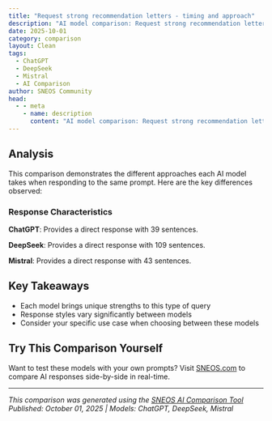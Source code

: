 ```yaml
---
title: "Request strong recommendation letters - timing and approach"
description: "AI model comparison: Request strong recommendation letters - timing and approach..."
date: 2025-10-01
category: comparison
layout: Clean
tags:
  - ChatGPT
  - DeepSeek
  - Mistral
  - AI Comparison
author: SNEOS Community
head:
  - - meta
    - name: description
      content: "AI model comparison: Request strong recommendation letters - timing and approach..."
---
```


<ChatComparison
  title="Request strong recommendation letters - timing and approach"
  prompt="Request strong recommendation letters - timing and approach"
  :responses='{
    "ChatGPT": "Requesting strong recommendation letters is an important step in many application processes\u2014whether for jobs, graduate school, scholarships, or other opportunities. Here is guidance on the timing and approach to maximize your chances of receiving thoughtful, strong letters:\n\n### Timing\n\n1. **Ask Early**: \n   - Aim to ask at least **4 to 6 weeks before the deadline**. This gives the recommender ample time to write a well-considered letter.\n   - If possible, contact them even earlier\u2014especially if they are busy professionals or if the letter requires gathering detailed information.\n\n2. **Send Reminders**:\n   - About **1-2 weeks before the deadline**, send a polite reminder.\n   - A final reminder a few days before the due date can be helpful.\n\n3. **Avoid Last-Minute Requests**:\n   - Asking within a week of the deadline may result in a rushed or weaker letter, or they may decline due to time constraints.\n\n### Approach\n\n1. **Choose the Right Recommenders**:\n   - Select individuals who know you well and can speak specifically about your strengths and relevant experiences.\n   - Ideally, these should be people in a position of authority or expertise related to your goals (e.g., professors, supervisors, mentors).\n\n2. **Make a Personal Request**:\n   - When possible, ask in person or via a video/phone call.\n   - If that\u2019s not feasible, a well-crafted email is acceptable.\n\n3. **Be Clear and Specific**:\n   - Explain why you are asking them and why you think they are a good fit to write the letter.\n   - Provide details about the opportunity and why it is important to you.\n\n4. **Provide Supporting Materials**:\n   - Resume/CV\n   - Statement of purpose or personal statement\n   - Description of the program/job/scholarship\n   - Any forms or specific instructions required for submission\n   - A list of achievements or projects you worked on with them, to jog their memory\n\n5. **Be Polite and Grateful**:\n   - Respect their time and willingness to help.\n   - Express gratitude both when you ask and after they submit the letter.\n\n6. **Offer to Meet or Discuss**:\n   - Let them know you\u2019re available to provide further information or discuss your goals if they want.\n\n---\n\n### Sample Email Request Template\n\nSubject: Request for a Strong Letter of Recommendation\n\nDear [Prof./Dr./Mr./Ms.] [Last Name],\n\nI hope this message finds you well. I am applying to [program/job/scholarship] at [institution/organization], and I am writing to ask if you would be willing to write me a strong letter of recommendation.\n\nGiven your knowledge of my work in [class/project/job] and your familiarity with my skills in [relevant skills], I believe you could provide valuable insight into my qualifications.\n\nThe deadline for submission is [date], and I would be happy to provide any additional information you might need, including my resume, statement of purpose, or details about the opportunity.\n\nThank you very much for considering my request. I greatly appreciate your time and support.\n\nBest regards,  \n[Your Name]  \n[Your Contact Information]\n\n---\n\nFollowing this approach will help you secure strong recommendation letters that enhance your applications. Let me know if you need help crafting specific requests or follow-ups!",
    "DeepSeek": "Of course. Requesting strong letters of recommendation is a critical skill for academic and professional advancement. A strong letter isn\u0027t just positive; it\u0027s specific, detailed, and credible.\n\nHere is a comprehensive guide on the timing and approach to secure powerful letters that will genuinely support your application.\n\n---\n\n### Part 1: Timing - The Golden Rule and Breakdown\n\nThe single most important rule is: **Give your recommenders as much time as possible.**\n\n**The Golden Rule:** **A minimum of one month\u0027s notice.** This is non-negotiable for a strong letter. More time (6-8 weeks) is even better.\n\n#### Why Timing is Critical:\n*   **Respect for Their Schedule:** Faculty and professionals are extremely busy. A last-minute request is a major imposition and may lead to a rushed, generic letter or a polite decline.\n*   **Quality of the Letter:** With ample time, your recommender can reflect on their experiences with you, recall specific anecdotes, and craft a compelling narrative.\n*   **Buffer for Life:** Things come up\u2014illness, travel, other deadlines. Giving a cushion ensures your letter gets done even if unexpected events occur.\n\n#### Ideal Timeline:\n*   **6-8 Weeks Before Deadline:** **Ideal.** This is when you make the initial request.\n*   **4 Weeks Before Deadline:** **Absolute Minimum.** You are now in the \u0022rushed\u0022 category.\n*   **2-3 Weeks Before Deadline:** **Unprofessional and Risky.** Only do this in a true emergency, and be prepared for rejections.\n*   **1 Week or Less Before Deadline:** **Do not do this.** It shows a lack of planning and respect.\n\n---\n\n### Part 2: The Approach - A Step-by-Step Guide\n\nYour approach should be professional, prepared, and make it as easy as possible for the recommender to say \u0022yes.\u0022\n\n#### Step 1: Choose the Right People\n\nThis is the foundation. A strong letter from a mid-level manager who knows you well is far better than a generic one from a famous CEO who doesn\u0027t remember you.\n\n**Who to Ask:**\n*   **Someone Who Knows You WELL:** They should be able to speak to your specific skills, work ethic, character, and accomplishments.\n*   **Someone in a Relevant Field:** A letter from your biology professor for a law school application is less impactful than one from your philosophy professor.\n*   **Someone with a Positive Impression:** This seems obvious, but choose someone who has praised your work or with whom you had a great rapport.\n*   **Someone with a Title/Position that Adds Credibility** (but only if they also know you well).\n\n**Who to Avoid:**\n*   Family friends or relatives (lacks objectivity).\n*   Someone you\u0027ve had only a distant or superficial relationship with.\n*   Anyone who seems hesitant or reluctant when you ask.\n\n#### Step 2: The Initial Request (In-Person or by Email)\n\nThis is where you make the \u0022ask.\u0022 Always try to ask in person first if possible (e.g., during office hours). If not, a carefully crafted email is fine.\n\n**Key Elements of the Request:**\n1.  **Polite Opener:** \u0022Dear Professor [Name], I hope you are having a good semester.\u0022\n2.  \uFE0F **Jog Their Memory:** Remind them who you are and your connection. \u0022I was a student in your [Course Name] class in [Semester] and also worked with you on [Project Name].\u0022\n3.  **State Your Purpose:** Clearly state what you are applying for. \u0022I am applying to [Name of Program] at [University] for the Fall of 2024.\u0022\n4.  **The Ask:** \u0022Given our positive work together and your familiarity with my skills in [relevant skill], I was wondering if you would be comfortable writing a strong letter of recommendation for me?\u0022\n5.  **Emphasize Time:** \u0022The deadline is [Date]. I am asking now to provide you with ample time\u2014approximately [X] weeks.\u0022\n6.  **Give an \u0022Out\u0022:** This is crucial for maintaining a good relationship. \u0022I completely understand if you are too busy or do not feel you can write a strong letter at this time. Please don\u0027t hesitate to let me know.\u0022\n\n**Sample Email Script:**\n\u003E Subject: Letter of Recommendation Request - [Your Name]\n\u003E\n\u003E Dear Professor [Professor\u0027s Last Name],\n\u003E\n\u003E I hope this email finds you well.\n\u003E\n\u003E My name is [Your Name], and I was a student in your [Course Name] class in [Semester], where I completed my research project on [Project Topic] and earned a [Grade]. I really enjoyed your class and found the lectures on [Specific Topic] particularly inspiring.\n\u003E\n\u003E I am currently applying to [Type of Program, e.g., Master\u0027s in Computer Science] programs for the upcoming academic year, and I was wondering if you would be willing to write a strong letter of recommendation for me.\n\u003E\n\u003E The first deadline is [Date], which is about [Number] weeks from now. I have attached my current CV, my statement of purpose draft, and a list of relevant projects we worked on together for your reference.\n\u003E\n\u003E I completely understand if you are too busy, so please feel free to be honest. If you are willing, please let me know what other information I can provide to make the process easier.\n\u003E\n\u003E Thank you for your time and consideration.\n\u003E\n\u003E Best regards,\n\u003E\n\u003E [Your Full Name]\n\u003E [Your Student ID, if applicable]\n\n#### Step 3: Provide a \u0022Recommendation Packet\u0022 (Make It Easy!)\n\nOnce they agree, send a follow-up email with everything they need. This is what separates a good request from a great one.\n\n**Your packet should include:**\n1.  **Your Up-to-Date CV or R\u00E9sum\u00E9:** This gives them a full picture of your accomplishments.\n2.  **Draft of Your Statement of Purpose/Personal Statement:** This is *incredibly* helpful. It allows them to align their letter with your narrative and goals.\n3.  **List of Specific Accomplishments/Projects:** Remind them of the work you did together. For a professor: \u0022In your class, I led the group project on X and we received a 98%. I specifically contributed the data analysis using R.\u0022 For a manager: \u0022I led the Q3 marketing campaign that resulted in a 15% increase in lead generation.\u0022\n4.  **The \u0022Why\u0022:** Briefly explain why you are pursuing this opportunity and why you think they, in particular, are a good person to recommend you.\n5.  **Logistical Details (Crucial!):**\n    *   A list of *all* programs/positions you are applying to with their **exact deadlines**.\n    *   **Instructions for submission** (e.g., link to the portal, email address, instructions for mailing a hard copy).\n    *   Your current contact information.\n\n#### Step 4: The Gentle Follow-Up\n\n*   **1-2 Weeks Before Deadline:** Send a polite, friendly reminder. \u0022Dear Professor X, I just wanted to follow up on my recommendation letter for [Program]. The deadline is on [Date]. Please let me know if you need any other information from me. Thank you again for your support!\u0022\n*   **A Few Days Before Deadline:** If you haven\u0027t heard anything and the portal shows it\u0027s not submitted, a final, brief nudge is acceptable.\n\n#### Step 5: Show Gratitude\n\n*   **After Submission:** As soon as you get a confirmation that a letter has been submitted, send a thank-you email.\n*   **Keep Them Updated:** Let them know the outcome of your applications! It\u0027s a great way to maintain the relationship and show that their effort made a difference.\n*   **Thank-You Note:** A handwritten thank-you card is a classy and memorable touch.\n\n---\n\n### Quick Checklist: Do\u0027s and Don\u0027ts\n\n| Do | Don\u0027t |\n| :--- | :--- |\n| \u2705 **Ask at least one month in advance.** | \u274C **Assume they have time for a last-minute request.** |\n| \u2705 **Ask in a way that allows them to say \u0022no.\u0022** | \u274C **Pressure someone who seems hesitant.** |\n| \u2705 **Provide a complete \u0022recommendation packet.\u0022** | \u274C **Just send an email with a link and no context.** |\n| \u2705 **Send polite, informative reminders.** | \u274C **Nag them daily as the deadline approaches.** |\n| \u2705 **Send a heartfelt thank-you note.** | \u274C **Ghost them after they\u0027ve done you a huge favor.** |\n| \u2705 **Choose someone who knows your work well.** | \u274C **Choose someone based on title alone.** |\n\nBy following this structured approach with generous timing, you demonstrate professionalism, respect, and foresight\u2014qualities that your recommenders will be happy to vouch for in their letters. Good luck",
    "Mistral": "Requesting strong recommendation letters involves careful planning and consideration. Here\u0027s a step-by-step guide on timing and approach:\n\n### Timing\n1. **Start Early**: Begin thinking about who you will ask for letters well in advance. Ideally, start this process 3-6 months before the application deadline.\n2. **Initial Contact**: Reach out to potential recommenders at least 2-3 months before the deadline. This gives them ample time to write a thoughtful letter.\n3. **Follow-Up**: Send a reminder email about 1-2 weeks before the deadline to ensure they are on track.\n\n### Approach\n1. **Choose the Right People**: Select individuals who know you well and can speak to your strengths, achievements, and potential. This could include professors, supervisors, mentors, or colleagues.\n2. **Personalize Your Request**:\n   - **Email Subject**: Make it clear and specific, e.g., \u0022Request for Recommendation Letter for [Program/Job] Application.\u0022\n   - **Introduction**: Start with a polite greeting and a brief reminder of your relationship.\n   - **Purpose**: Clearly state why you are asking for the letter and the importance of the application.\n   - **Details**: Provide specific details about the program or job you are applying for, including deadlines and submission methods.\n   - **Materials**: Offer to provide any materials that might help them write a strong letter, such as your resume, personal statement, or a list of your accomplishments.\n   - **Gratitude**: Express your appreciation for their time and effort.\n3. **Provide Information**:\n   - **Resume/CV**: Include an updated resume or CV.\n   - **Personal Statement**: If applicable, share your personal statement or essay.\n   - **Accomplishments**: Highlight specific achievements or projects that you think are relevant.\n   - **Deadlines**: Clearly state the deadline for submission.\n   - **Submission Method**: Specify whether the letter should be sent electronically, mailed, or submitted through a specific portal.\n4. **Follow-Up**:\n   - **Confirmation**: After sending the initial request, follow up to confirm they received it and are willing to write the letter.\n   - **Reminder**: Send a polite reminder a week or two before the deadline to ensure they are on track.\n   - **Thank You**: After they submit the letter, send a thank-you note expressing your gratitude.\n\n### Sample Email\n\u0060\u0060\u0060plaintext\nSubject: Request for Recommendation Letter for [Program/Job] Application\n\nDear [Recommender\u0027s Name],\n\nI hope this email finds you well. I am writing to ask if you would be willing to write a recommendation letter for my application to [Program/Job].\n\nI am applying to [Program/Job] because [briefly explain why you are applying and how it aligns with your goals]. Your support and insights would greatly enhance my application.\n\nI have attached my resume, personal statement, and a list of my accomplishments to help you write the letter. The deadline for submission is [deadline date], and the letter can be submitted [electronically/mailed/through a specific portal].\n\nThank you for considering my request. I truly appreciate your time and support.\n\nBest regards,\n[Your Name]\n\u0060\u0060\u0060\n\n### Tips\n- **Be Polite and Professional**: Always maintain a respectful and professional tone in your communications.\n- **Be Specific**: Clearly outline what you need and when you need it.\n- **Be Grateful**: Show appreciation for their time and effort, both before and after they write the letter.\n\nBy following these steps, you can ensure that you receive strong, well-written recommendation letters that will enhance your application."
  }'
  published-date="11:49"
/>

## Analysis

This comparison demonstrates the different approaches each AI model takes when responding to the same prompt. Here are the key differences observed:

### Response Characteristics

**ChatGPT**: Provides a direct response with 39 sentences. 

**DeepSeek**: Provides a direct response with 109 sentences. 

**Mistral**: Provides a direct response with 43 sentences. 

## Key Takeaways

- Each model brings unique strengths to this type of query
- Response styles vary significantly between models
- Consider your specific use case when choosing between these models

## Try This Comparison Yourself

Want to test these models with your own prompts? Visit [SNEOS.com](https://sneos.com) to compare AI responses side-by-side in real-time.

---

*This comparison was generated using the [SNEOS AI Comparison Tool](https://sneos.com)*
*Published: October 01, 2025 | Models: ChatGPT, DeepSeek, Mistral*
